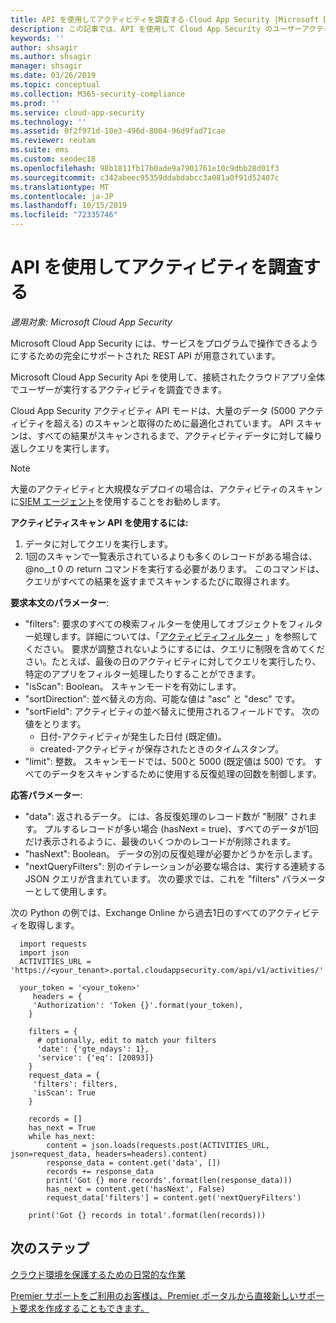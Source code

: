 ```yaml
---
title: API を使用してアクティビティを調査する-Cloud App Security |Microsoft Docs
description: この記事では、API を使用して Cloud App Security のユーザーアクティビティを調査する方法について説明します。
keywords: ''
author: shsagir
ms.author: shsagir
manager: shsagir
ms.date: 03/26/2019
ms.topic: conceptual
ms.collection: M365-security-compliance
ms.prod: ''
ms.service: cloud-app-security
ms.technology: ''
ms.assetid: 0f2f971d-10e3-496d-8004-96d9fad71cae
ms.reviewer: reutam
ms.suite: ems
ms.custom: seodec18
ms.openlocfilehash: 98b1811fb17b0ade9a7901761e10c9dbb28d01f3
ms.sourcegitcommit: c342abeec95359ddabdabcc3a081a0f91d52407c
ms.translationtype: MT
ms.contentlocale: ja-JP
ms.lasthandoff: 10/15/2019
ms.locfileid: "72335746"
---
```

# <a name="investigate-activities-using-the-api"></a>API を使用してアクティビティを調査する

*適用対象: Microsoft Cloud App Security*

Microsoft Cloud App Security には、サービスをプログラムで操作できるようにするための完全にサポートされた REST API が用意されています。

Microsoft Cloud App Security Api を使用して、接続されたクラウドアプリ全体でユーザーが実行するアクティビティを調査できます。 

Cloud App Security アクティビティ API モードは、大量のデータ (5000 アクティビティを超える) のスキャンと取得のために最適化されています。 API スキャンは、すべての結果がスキャンされるまで、アクティビティデータに対して繰り返しクエリを実行します。 

> [!NOTE] 
> 大量のアクティビティと大規模なデプロイの場合は、アクティビティのスキャンに[SIEM エージェント](siem.md)を使用することをお勧めします。

**アクティビティスキャン API を使用するには:**

1. データに対してクエリを実行します。
1. 1回のスキャンで一覧表示されているよりも多くのレコードがある場合は、@no__t 0 の return コマンドを実行する必要があります。 このコマンドは、クエリがすべての結果を返すまでスキャンするたびに取得されます。
 
 
**要求本文のパラメーター**:
- "filters": 要求のすべての検索フィルターを使用してオブジェクトをフィルター処理します。詳細については、「[アクティビティフィルター](activity-filters.md) 」を参照してください。 要求が調整されないようにするには、クエリに制限を含めてください。たとえば、最後の日のアクティビティに対してクエリを実行したり、特定のアプリをフィルター処理したりすることができます。
- "isScan": Boolean。 スキャンモードを有効にします。
- "sortDirection": 並べ替えの方向、可能な値は "asc" と "desc" です。 
- "sortField": アクティビティの並べ替えに使用されるフィールドです。 次の値をとります。 
    - 日付-アクティビティが発生した日付 (既定値)。
    - created-アクティビティが保存されたときのタイムスタンプ。
- "limit": 整数。 スキャンモードでは、500と 5000 (既定値は 500) です。 すべてのデータをスキャンするために使用する反復処理の回数を制御します。 

**応答パラメーター**:
- "data": 返されるデータ。 には、各反復処理のレコード数が "制限" されます。 プルするレコードが多い場合 (hasNext = true)、すべてのデータが1回だけ表示されるように、最後のいくつかのレコードが削除されます。
- "hasNext": Boolean。 データの別の反復処理が必要かどうかを示します。
- "nextQueryFilters": 別のイテレーションが必要な場合は、実行する連続する JSON クエリが含まれています。 次の要求では、これを "filters" パラメーターとして使用します。

次の Python の例では、Exchange Online から過去1日のすべてのアクティビティを取得します。

      import requests
      import json
      ACTIVITIES_URL = 'https://<your_tenant>.portal.cloudappsecurity.com/api/v1/activities/'
    
      your_token = '<your_token>'
         headers = {
         'Authorization': 'Token {}'.format(your_token),
        }
    
        filters = {
          # optionally, edit to match your filters
          'date': {'gte_ndays': 1},
          'service': {'eq': [20893]}
        }
        request_data = {
         'filters': filters,
         'isScan': True
        }
        
        records = []
        has_next = True
        while has_next:
            content = json.loads(requests.post(ACTIVITIES_URL, json=request_data, headers=headers).content)
            response_data = content.get('data', [])
            records += response_data
            print('Got {} more records'.format(len(response_data)))
            has_next = content.get('hasNext', False)
            request_data['filters'] = content.get('nextQueryFilters')
        
        print('Got {} records in total'.format(len(records)))
        
 
## <a name="next-steps"></a>次のステップ
[クラウド環境を保護するための日常的な作業](daily-activities-to-protect-your-cloud-environment.md)   

[Premier サポートをご利用のお客様は、Premier ポータルから直接新しいサポート要求を作成することもできます。](https://premier.microsoft.com/)  
  
